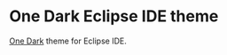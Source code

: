 # One Dark Eclipse IDE theme

[One Dark](https://github.com/atom/one-dark-syntax) theme for Eclipse IDE.